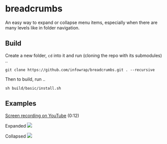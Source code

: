 # breadcrumbs

An easy way to expand or collapse menu items, especially when there are many levels like in folder navigation.

## Build

Create a new folder, `cd` into it and run (cloning the repo with its submodules) ..

	git clone https://github.com/infowrap/breadcrumbs.git . --recursive

Then to build, run ..

    sh build/basic/install.sh


## Examples

[Screen recording on YouTube](https://www.youtube.com/watch?v=CVHiKA06XHU) (0:12)

Expanded
![](https://raw.github.com/infowrap/breadcrumbs/master/README/expanded.png)

Collapsed
![](https://raw.github.com/infowrap/breadcrumbs/master/README/collapsed.png)

